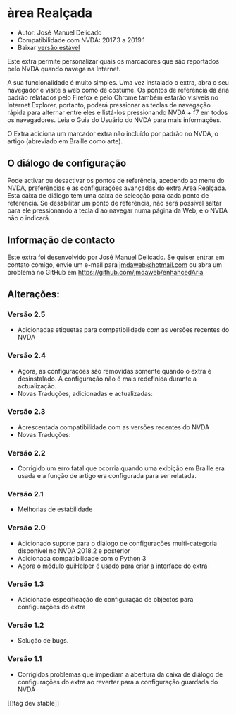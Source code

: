 # àrea Realçada #

* Autor: José Manuel Delicado
* Compatibilidade com NVDA: 2017.3 a 2019.1
* Baixar [versão estável][1]

Este extra permite personalizar quais os marcadores que são reportados pelo
NVDA quando navega na Internet.

A sua funcionalidade é muito simples. Uma vez instalado o extra, abra o seu
navegador e visite a web como de costume. Os pontos de referência da ária
padrão relatados pelo Firefox e pelo Chrome também estarão visíveis no
Internet Explorer, portanto, poderá pressionar as teclas de navegação rápida
para alternar entre eles e listá-los pressionando NVDA + f7 em todos os
navegadores. Leia o Guia do Usuário do NVDA para mais informações.

O Extra adiciona um marcador extra não incluído por padrão no NVDA, o artigo
(abreviado em Braille como arte).

## O diálogo de configuração

Pode activar ou desactivar os pontos de referência, acedendo ao menu do
NVDA, preferências e as configurações avançadas do extra  Área
Realçada. Esta caixa de diálogo tem uma caixa de selecção para cada ponto de
referência. Se desabilitar um ponto de referência, não será possível saltar
para ele pressionando a tecla d ao navegar numa página da Web, e o NVDA não
o indicará.

## Informação de contacto

Este extra foi desenvolvido por José Manuel Delicado. Se quiser entrar em
contato comigo, envie um e-mail para jmdaweb@hotmail.com ou abra um problema
no GitHub em https://github.com/jmdaweb/enhancedAria

## Alterações:

### Versão 2.5

* Adicionadas etiquetas para compatibilidade com as versões recentes do NVDA 

### Versão 2.4

* Agora, as configurações são removidas somente quando o extra é
  desinstalado. A configuração não é mais redefinida durante a actualização.
* Novas Traduções, adicionadas e actualizadas:

### Versão 2.3

* Acrescentada compatibilidade com as versões recentes do NVDA 
* Novas Traduções:

### Versão 2.2

* Corrigido um erro fatal que ocorria quando uma exibição em Braille era
  usada e a função de artigo era configurada para ser relatada.

### Versão 2.1

* Melhorias de estabilidade

### Versão 2.0

* Adicionado suporte para o diálogo de configurações multi-categoria
  disponível no NVDA 2018.2 e posterior
* Adicionada compatibilidade com o Python 3
* Agora o módulo guiHelper é usado para criar a interface do extra

### Versão 1.3

* Adicionado especificação de configuração de objectos para configurações do
  extra

### Versão 1.2

* Solução de bugs.

### Versão 1.1

* Corrigidos problemas que impediam a abertura da caixa de diálogo de
  configurações do extra ao reverter para a configuração guardada do NVDA

[[!tag dev stable]]

[1]: https://addons.nvda-project.org/files/get.php?file=earia
